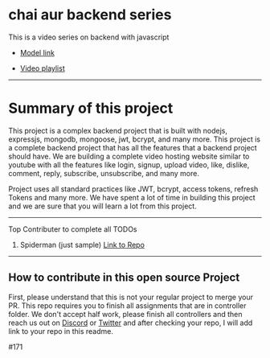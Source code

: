 # chai aur backend series

This is a video series on backend with javascript

- [Model link](https://app.eraser.io/workspace/YtPqZ1VogxGy1jzIDkzj?origin=share)

- [Video playlist](https://www.youtube.com/watch?v=EH3vGeqeIAo&list=PLu71SKxNbfoBGh_8p_NS-ZAh6v7HhYqHW)

---

# Summary of this project

This project is a complex backend project that is built with nodejs, expressjs, mongodb, mongoose, jwt, bcrypt, and many more. This project is a complete backend project that has all the features that a backend project should have.
We are building a complete video hosting website similar to youtube with all the features like login, signup, upload video, like, dislike, comment, reply, subscribe, unsubscribe, and many more.

Project uses all standard practices like JWT, bcrypt, access tokens, refresh Tokens and many more. We have spent a lot of time in building this project and we are sure that you will learn a lot from this project.

---

Top Contributer to complete all TODOs

1. Spiderman (just sample) [Link to Repo](https://www.youtube.com/@chaiaurcode)

---

## How to contribute in this open source Project

First, please understand that this is not your regular project to merge your PR. This repo requires you to finish all assignments that are in controller folder. We don't accept half work, please finish all controllers and then reach us out on [Discord](https://hitesh.ai/discord) or [Twitter](https://twitter.com/@hiteshdotcom) and after checking your repo, I will add link to your repo in this readme.

#171
